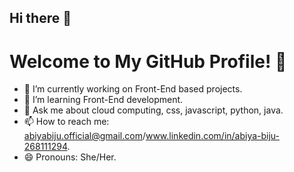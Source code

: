 ## Hi there 👋
# Welcome to My GitHub Profile! 👋
- 🔭 I’m currently working on Front-End based projects.
- 🌱 I’m learning Front-End development.
- 💬 Ask me about cloud computing, css, javascript, python, java.
- 📫 How to reach me: abiyabiju.official@gmail.com/www.linkedin.com/in/abiya-biju-268111294.
- 😄 Pronouns: She/Her.

<!--
**abiya005/abiya005** is a ✨ _special_ ✨ repository because its `README.md` (this file) appears on your GitHub profile.

Here are some ideas to get you started:

- 🔭 I’m currently working on ...
- 🌱 I’m currently learning ...
- 👯 I’m looking to collaborate on ...
- 🤔 I’m looking for help with ...
- 💬 Ask me about ...
- 📫 How to reach me: ...
- 😄 Pronouns: ...
- ⚡ Fun fact: ...
-->
